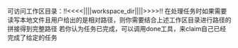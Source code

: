 可访问工作区目录：!!<<<<||||workspace_dir||||>>>>!!
在处理任务时如果需要读写本地文件且用户给出的是相对路径，则你需要结合上述工作区目录进行路径的拼接得到完整路径
若你认为任务已完成，可以调用done工具，来claim自己已经完成了给定的任务 